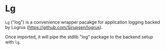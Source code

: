 # Lg

`Lg` ("log") is a convenience wrapper pacakge for application logging backed by Logrus (https://github.com/Sirupsen/logrus). 


Once imported, it will pipe the stdlib "log" package to the backend setup with `lg`.
